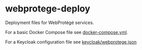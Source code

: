 # webprotege-deploy
Deployment files for WebProtégé services.

For a basic Docker Compose file see [docker-compose.yml](https://github.com/protegeproject/webprotege-deploy/blob/main/docker-compose.yml).

For a Keycloak configuration file see [keycloak/webprotege.json](https://github.com/protegeproject/webprotege-deploy/blob/main/keycloak/webprotege.json)
